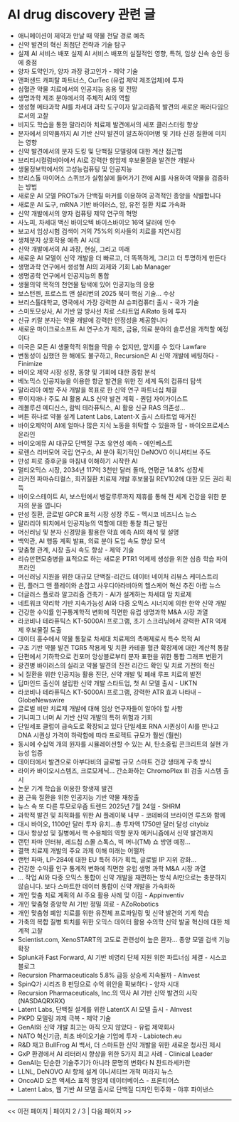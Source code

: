 # AI drug discovery 관련 글

- 애니메이션이 제약과 만날 때 약물 전달 경로 예측
- 신약 발견의 혁신 최첨단 전략과 기술 탐구
- 실제 AI 서비스 배포 실제 AI 서비스 배포의 실질적인 영향, 특허, 임상 신속 승인 등에 중점
- 양자 도약인가, 양자 과장 광고인가 - 제약 기술
- 앤퍼샌드 캐피탈 파트너스, CurTec (유럽 제약 제조업체)에 투자
- 심혈관 약물 치료에서의 인공지능 응용 및 전망
- 생명과학 제조 분야에서의 주체적 AI의 역할
- 생성형 메타과학 AI를 차세대 과학 도구이자 알고리즘적 발견의 새로운 패러다임으로서의 고찰
- 비지도 학습을 통한 말라리아 치료제 발견에서의 세포 클러스터링 향상
- 분자에서 의약품까지 AI 기반 신약 발견이 알츠하이머병 및 기타 신경 질환에 미치는 영향
- 신약 발견에서의 분자 도킹 및 단백질 모델링에 대한 계산 접근법
- 브리티시컬럼비아에서 AI로 강력한 항암제 후보물질을 발견한 개발사
- 생물정보학에서의 고성능컴퓨팅 및 인공지능
- 브리스톨 마이어스 스퀴브가 실험실에 들어가기 전에 AI를 사용하여 약물을 검증하는 방법
- 새로운 AI 모델 PROTsi가 단백질 마커를 이용하여 공격적인 종양을 식별합니다
- 새로운 AI 도구, mRNA 기반 바이러스, 암, 유전 질환 치료 가속화
- 신약 개발에서의 양자 컴퓨팅 제약 연구의 혁명
- 사노피, 차세대 백신 바이오텍 바이스바이오 16억 달러에 인수
- 보고서 임상시험 검색이 거의 75%의 의사들의 치료를 지연시킴
- 생체분자 상호작용 예측 AI 시대
- 신약 개발에서의 AI 과장, 현실, 그리고 미래
- 새로운 AI 모델이 신약 개발을 더 빠르고, 더 똑똑하게, 그리고 더 투명하게 만든다
- 생명과학 연구에서 생성형 AI의 과제와 기회  Lab Manager
- 생명공학 연구에서 인공지능의 통합
- 생물의약 목적의 천연물 탐색에 있어 인공지능의 응용
- 보스턴젠, 프로스트 앤 설리번의 2025 북미 핵심 기술… 수상
- 브리스톨대학교, 영국에서 가장 강력한 AI 슈퍼컴퓨터 출시 - 국가 기술
- 스미토모상사, AI 기반 암 방사선 치료 스타트업 AiRato 등에 투자
- 신규 키랄 분자는 약물 개발에 강력한 안정성을 제공합니다
- 새로운 마이크로소프트 AI 연구소가 제조, 금융, 의료 분야의 솔루션을 개척할 예정이다
- 미국은 모든 AI 생물학적 위협을 막을 수 없지만, 앞지를 수 있다  Lawfare
- 변동성이 심했던 한 해에도 불구하고, Recursion은 AI 신약 개발에 베팅하다 - Finimize
- 바이오 제약 시장 성장, 동향 및 기회에 대한 종합 분석
- 베노믹스 인공지능을 이용한 항균 발견을 위한 전 세계 독의 컴퓨터 탐색
- 말라리아 예방 주사 개발을 목표로 한 신약 연구 파트너십 체결
- 루이지애나 주도 AI 활용 ALS 신약 발견 계획 - 퀀텀 자이가이스트
- 레볼루션 메디신스, 람빅 테라퓨틱스, AI 활용 신규 RAS 의존성…
- 버튼 하나로 약물 설계 Latent Labs, Latent-X 출시  스타트업 매거진
- 바이오제약이 AI에 얼마나 많은 지식 노동을 위탁할 수 있을까 답 - 바이오프로세스 온라인
- 바이오에뮤 AI 대규모 단백질 구조 유연성 예측 - 에인베스트
- 로렌스 리버모어 국립 연구소, AI 분야 획기적인 DeNOVO 이니셔티브 주도
- 만성 피로 증후군을 마침내 이해하기 시작한 AI
- 멀티오믹스 시장, 2034년 117억 3천만 달러 돌파, 연평균 14.8% 성장세
- 리커전 파마슈티컬스, 희귀질환 치료제 개발 후보물질 REV102에 대한 모든 권리 획득
- 바이오스테이트 AI, 보스턴에서 벵갈루루까지 제휴를 통해 전 세계 건강을 위한 분자의 문을 엽니다
- 만성 질환, 글로벌 GPCR 표적 시장 성장 주도 - 멕시코 비즈니스 뉴스
- 말라리아 퇴치에서 인공지능의 역할에 대한 통찰 최근 발전
- 머신러닝 및 분자 신경망을 활용한 약효 예측 AI의 해석 및 설명
- 백악관, AI 행동 계획 발표, 의료 분야 도입 속도 향상 모색
- 맞춤형 관계, 시장 출시 속도 향상 - 제약 기술
- 리슈만편모충병을 표적으로 하는 새로운 PTR1 억제제 생성을 위한 심층 학습 파이프라인
- 머신러닝 지원을 위한 대규모 단백질-리간드 데이터  네이처 리뷰스 케미스트리
- 린, 플러그 앤 플레이와 손잡고 사우디아라비아의 헬스케어 혁신 추진  아랍 뉴스
- 더글러스 플로라 알고리즘 건축가 - AI가 설계하는 차세대 암 치료제
- 네트워크 약리학 기반 지속가능성 AI와 다중 오믹스 시너지에 의한 한약 신약 개발
- 건강한 수익률 인구통계학적 변화에 직면한 유럽 생명과학 M&A 시장 과열
- 라코비나 테라퓨틱스 KT-5000AI 프로그램, 초기 스크리닝에서 강력한 ATR 억제제 후보물질 도출
- 데이터 홍수에서 약물 통찰로 차세대 치료제의 촉매제로서 특수 목적 AI
- 구조 기반 약물 발견 TGR5 작용제 및 치환 카테콜 혈관 확장제에 대한 계산적 통찰
- 단편에서 기하학으로  컨포머 앙상블로부터 분자 표현을 위한 통합 그래프 변환기
- 광견병 바이러스의 실리코 약물 발견의 진전 리간드 확인 및 치료 기전의 혁신
- 뇌 질환을 위한 인공지능 활용 진단, 신약 개발 및 폐쇄 루프 치료의 발전
- 딥마인드 출신이 설립한 신약 개발 스타트업, 첫 AI 모델 출시 - UKTN
- 라코비나 테라퓨틱스 KT-5000AI 프로그램, 강력한 ATR 효과 나타내 – GlobeNewswire
- 글로벌 비만 치료제 개발에 대해 임상 연구자들이 알아야 할 사항
- 기니피그 너머 AI 기반 신약 개발의 특허 위험과 기회
- 단일세포 클럽이 급속도로 확장되고 있다 단일세포 RNA 시퀀싱이 AI를 만나고 DNA 시퀀싱 가격이 하락함에 따라 프로젝트 규모가 훨씬 (훨씬)
- 동시에 수십억 개의 원자를 시뮬레이션할 수 있는 AI, 탄소중립 콘크리트의 실현 가능성 입증
- 데이터에서 발견으로 아부다비의 글로벌 규모 스마트 건강 생태계 구축 방식
- 라이카 바이오시스템즈, 크로모제닉… 간소화하는 ChromoPlex III 검출 시스템 출시
- 논문 기계 학습을 이용한 항생제 발견
- 꿈 근육 질환을 위한 인공지능 기반 약물 재창출
- 뉴스 속 또 다른 투모로우즘 트렌드 2025년 7월 24일 - SHRM
- 과학적 발견 및 최적화를 위한 AI 플레이북 내부 - 코테바의 브라이언 루츠와 함께
- 대시 바이오, 1100만 달러 투자 유치…총 투자액 1750만 달러 달성  citybiz
- 대사 항상성 및 질병에서 핵 수용체의 역할 분자 메커니즘에서 신약 발견까지
- 랜턴 파마 인터뷰, 레드칩 스몰 스톡스, 빅 머니(TM) 쇼 방영 예정...
- 결핵 치료제 개발의 주요 과제 이해 미래는 어떨까
- 랜턴 파마, LP-284에 대한 EU 특허 허가 획득, 글로벌 IP 지위 강화…
- 건강한 수익률 인구 통계적 변화에 직면한 유럽 생명 과학 M&A 시장 과열
- … 작업 AI와 다중 오믹스 통합이 신약 개발을 재편하는 방식 AI만으로는 충분하지 않습니다. 보다 스마트한 데이터 통합이 신약 개발을 가속화하
- 개인 맞춤 치료 계획의 AI 주요 활용 사례 및 이점 - Appinventiv
- 개인 맞춤형 종양학 AI 기반 정밀 의료 - AZoRobotics
- 개인 맞춤형 폐암 치료를 위한 유전체 프로파일링 및 신약 발견의 기계 학습
- 가축의 복합 질병 퇴치를 위한 오믹스 데이터 활용 수의학 신약 발굴 혁신에 대한 체계적 고찰
- Scientist.com, XenoSTART의 고도로 관련성이 높은 환자… 종양 모델 검색 기능 확장
- Splunk과 Fast Forward, AI 기반 비영리 단체 지원 위한 파트너십 체결 - 시스코 블로그
- Recursion Pharmaceuticals 5.8% 급등 상승세 지속될까 - AInvest
- SpinQ가 시리즈 B 펀딩으로 수억 위안을 확보하다 - 양자 시대
- Recursion Pharmaceuticals, Inc.의 역사 AI 기반 신약 발견의 시작 (NASDAQRXRX)
- Latent Labs, 단백질 설계를 위한 LatentX AI 모델 출시 - AInvest
- PKPD 모델링 과제 극복 - 제약 기술
- GenAI와 신약 개발 최고는 아직 오지 않았다 - 유럽 제약회사
- NATO 혁신기금, 최초 바이오기술 기업에 투자 - Labiotech.eu
- R&D 재고 BullFrog AI 백서, 더 스마트한 신약 개발을 위한 새로운 청사진 제시
- GxP 환경에서 AI 리터러시 향상을 위한 5가지 최고 사례 - Clinical Leader
- GenAI는 단순한 기술주기가 아니라 문명의 변화다 N 찬드라세카란
- LLNL, DeNOVO AI 항체 설계 이니셔티브 개척  미라지 뉴스
- OncoAID 오픈 액세스 표적 항암제 데이터베이스 - 프론티어스
- Latent Labs, 웹 기반 AI 모델 출시로 단백질 디자인 민주화 - 야후 파이낸스

---
<< 이전 페이지  |  페이지 2 / 3  |  다음 페이지 >>